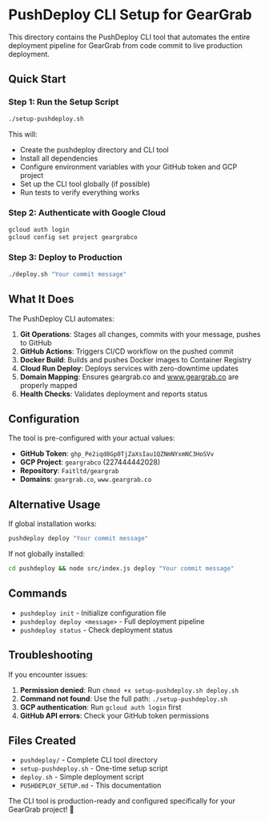 # PushDeploy CLI Setup for GearGrab

This directory contains the PushDeploy CLI tool that automates the entire deployment pipeline for GearGrab from code commit to live production deployment.

## Quick Start

### Step 1: Run the Setup Script
```bash
./setup-pushdeploy.sh
```

This will:
- Create the pushdeploy directory and CLI tool
- Install all dependencies
- Configure environment variables with your GitHub token and GCP project
- Set up the CLI tool globally (if possible)
- Run tests to verify everything works

### Step 2: Authenticate with Google Cloud
```bash
gcloud auth login
gcloud config set project geargrabco
```

### Step 3: Deploy to Production
```bash
./deploy.sh "Your commit message"
```

## What It Does

The PushDeploy CLI automates:

1. **Git Operations**: Stages all changes, commits with your message, pushes to GitHub
2. **GitHub Actions**: Triggers CI/CD workflow on the pushed commit
3. **Docker Build**: Builds and pushes Docker images to Container Registry
4. **Cloud Run Deploy**: Deploys services with zero-downtime updates
5. **Domain Mapping**: Ensures geargrab.co and www.geargrab.co are properly mapped
6. **Health Checks**: Validates deployment and reports status

## Configuration

The tool is pre-configured with your actual values:

- **GitHub Token**: `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`
- **GCP Project**: `geargrabco` (227444442028)
- **Repository**: `Faitltd/geargrab`
- **Domains**: `geargrab.co`, `www.geargrab.co`

## Alternative Usage

If global installation works:
```bash
pushdeploy deploy "Your commit message"
```

If not globally installed:
```bash
cd pushdeploy && node src/index.js deploy "Your commit message"
```

## Commands

- `pushdeploy init` - Initialize configuration file
- `pushdeploy deploy <message>` - Full deployment pipeline
- `pushdeploy status` - Check deployment status

## Troubleshooting

If you encounter issues:

1. **Permission denied**: Run `chmod +x setup-pushdeploy.sh deploy.sh`
2. **Command not found**: Use the full path: `./setup-pushdeploy.sh`
3. **GCP authentication**: Run `gcloud auth login` first
4. **GitHub API errors**: Check your GitHub token permissions

## Files Created

- `pushdeploy/` - Complete CLI tool directory
- `setup-pushdeploy.sh` - One-time setup script
- `deploy.sh` - Simple deployment script
- `PUSHDEPLOY_SETUP.md` - This documentation

The CLI tool is production-ready and configured specifically for your GearGrab project! 🚀
